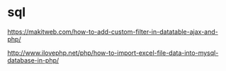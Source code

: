 # sql
https://makitweb.com/how-to-add-custom-filter-in-datatable-ajax-and-php/

http://www.ilovephp.net/php/how-to-import-excel-file-data-into-mysql-database-in-php/
